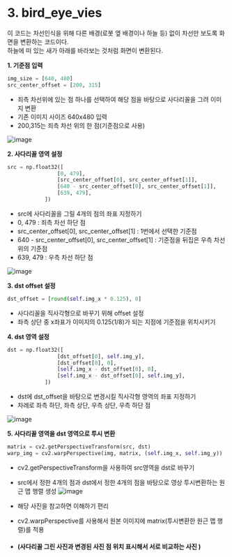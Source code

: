 # 3. bird_eye_vies
이 코드는 차선인식을 위해 다른 배경(로봇 옆 배경이나 하늘 등) 없이 차선만 보도록 화면을 변환하는 코드이다.  
하늘에 떠 있는 새가 아래를 바라보는 것처럼 화면이 변환된다.  


**1. 기준점 입력**
```python
img_size = [640, 480]
src_center_offset = [200, 315]
```
- 죄측 차선위에 있는 점 하나를 선택하여 해당 점을 바탕으로 사다리꼴을 그려 이미지 변환
- 기존 이미지 사이즈 640x480 입력
- 200,315는 죄측 차선 위의 한 점(기준점으로 사용)

![image](https://github.com/FASTFOOTS/MORAI_Simulation/assets/80691076/bb73a083-82fc-4459-9257-763a7a8e4b38)

  
**2. 사다리꼴 영역 설정**
```python
src = np.float32([
                [0, 479],
                [src_center_offset[0], src_center_offset[1]],
                [640 - src_center_offset[0], src_center_offset[1]],
                [639, 479],
            ])
```
- src에 사다리꼴을 그릴 4개의 점의 좌표 지정하기
- 0, 479 : 죄측 차선 하단 점
- src_center_offset[0], src_center_offset[1] : 1번에서 선택한 기준점
- 640 - src_center_offset[0], src_center_offset[1] : 기준점을 뒤집은 우측 차선 위의 기준점
- 639, 479 : 우측 차선 하단 점

![image](https://github.com/FASTFOOTS/MORAI_Simulation/assets/80691076/1ef564c1-d0be-4c07-b72b-c82efe9ce269)


**3. dst offset 설정**
```python
dst_offset = [round(self.img_x * 0.125), 0]
```
- 사다리꼴을 직사각형으로 바꾸기 위해 offset 설정
- 좌측 상단 중 x좌표가 이미지의 0.125(1/8)가 되는 지점에 기준점을 위치시키기
  
**4. dst 영역 설정**
```python
dst = np.float32([
                [dst_offset[0], self.img_y],
                [dst_offset[0], 0],
                [self.img_x - dst_offset[0], 0],
                [self.img_x - dst_offset[0], self.img_y],
            ])
```
- dst에 dst_offset을 바탕으로 변경시킬 직사각형 영역의 좌표 지정하기
- 차례로 좌측 하단, 좌측 상단, 우측 상단, 우측 하단 점

![image](https://github.com/FASTFOOTS/MORAI_Simulation/assets/80691076/6122710f-0521-45fc-8a36-d94accc742ea)



**5. 사다리꼴 영역을 dst 영역으로 투시 변환**
```python
matrix = cv2.getPerspectiveTransform(src, dst)
warp_img = cv2.warpPerspective(img, matrix, (self.img_x, self.img_y))
```
- cv2.getPerspectiveTransform을 사용하여 src영역을 dst로 바꾸기
- src에서 정한 4개의 점과 dst에서 정한 4개의 점을 바탕으로 영상 투시변환하는 원근 맵 행렬 생성
![image](https://github.com/FASTFOOTS/MORAI_Simulation/assets/108729047/365cd64c-07e0-4c62-93b2-ad8db2ff715e)
- 해당 사진을 참고하면 이해하기 편리
   
- cv2.warpPerspective를 사용해서 원본 이미지에 matrix(투시변환한 원근 맵 행렬)를 적용
 
- #### (사다리꼴 그린 사진과 변경된 사진 점 위치 표시해서 서로 비교하는 사진 )
